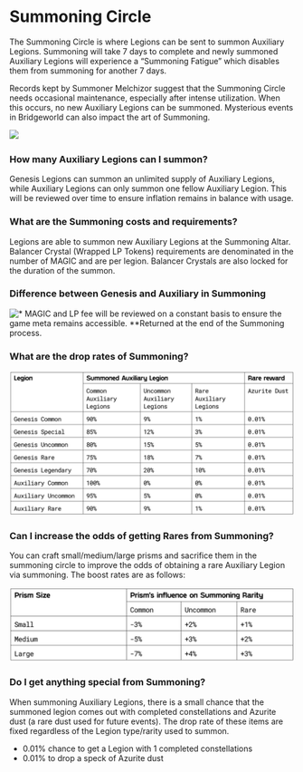 # Summoning Circle

The Summoning Circle is where Legions can be sent to summon Auxiliary Legions. Summoning will take 7 days to complete and newly summoned Auxiliary Legions will experience a “Summoning Fatigue” which disables them from summoning for another 7 days.

Records kept by Summoner Melchizor suggest that the Summoning Circle needs occasional maintenance, especially after intense utilization. When this occurs, no new Auxiliary Legions can be summoned. Mysterious events in Bridgeworld can also impact the art of Summoning.&#x20;

![](../../.gitbook/assets/summoning\_final\_v01.jpg)

### **How many Auxiliary Legions can I summon?**&#x20;

Genesis Legions can summon an unlimited supply of Auxiliary Legions, while Auxiliary Legions can only summon one fellow Auxiliary Legion. This will be reviewed over time to ensure inflation remains in balance with usage.

### **What are the Summoning costs and requirements?**&#x20;

Legions are able to summon new Auxiliary Legions at the Summoning Altar. Balancer Crystal (Wrapped LP Tokens) requirements are denominated in the number of MAGIC and are per legion. Balancer Crystals are also locked for the duration of the summon.

### **Difference between Genesis and Auxiliary in Summoning**

![\* MAGIC and LP fee will be reviewed on a constant basis to ensure the game meta remains accessible.&#x20;
\*\*Returned at the end of the Summoning process.](<../../.gitbook/assets/image (1).png>)

### **What are the drop rates of Summoning?**

![Note: All summoned Legion has a 0.01% chance of obtaining 1 completed constellation. ](<../../.gitbook/assets/image (6).png>)

### **Can I increase the odds of getting Rares from Summoning?**

You can craft small/medium/large prisms and sacrifice them in the summoning circle to improve the odds of obtaining a rare Auxiliary Legion via summoning. The boost rates are as follows:

![Note. For example, using a large crystal will decrease the odds of summoning a common Auxiliary by 7%, while also increasing the odds of obtaining an uncommon or rare.](../../.gitbook/assets/image.png)

### **Do I get anything special from Summoning?**

When summoning Auxiliary Legions, there is a small chance that the summoned legion comes out with completed constellations and Azurite dust (a rare dust used for future events). The drop rate of these items are fixed regardless of the Legion type/rarity used to summon.&#x20;

* 0.01% chance to get a Legion with 1 completed constellations
* 0.01% to drop a speck of Azurite dust
